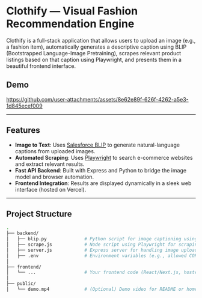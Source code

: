 # Clothify — Visual Fashion Recommendation Engine

Clothify is a full-stack application that allows users to upload an image (e.g., a fashion item), automatically generates a descriptive caption using BLIP (Bootstrapped Language-Image Pretraining), scrapes relevant product listings based on that caption using Playwright, and presents them in a beautiful frontend interface.

## Demo

https://github.com/user-attachments/assets/8e62e89f-626f-4262-a5e3-1d845ecef009

---

## Features

-  **Image to Text**: Uses [Salesforce BLIP](https://huggingface.co/Salesforce/blip-image-captioning-base) to generate natural-language captions from uploaded images.
-  **Automated Scraping**: Uses [Playwright](https://playwright.dev/) to search e-commerce websites and extract relevant results.
-  **Fast API Backend**: Built with Express and Python to bridge the image model and browser automation.
-  **Frontend Integration**: Results are displayed dynamically in a sleek web interface (hosted on Vercel).

---

## Project Structure

```bash
.
├── backend/
│   ├── blip.py              # Python script for image captioning using BLIP
│   ├── scrape.js            # Node script using Playwright for scraping
│   ├── server.js            # Express server for handling image uploads and scraping
│   ├── .env                 # Environment variables (e.g., allowed CORS origins)
│
├── frontend/
│   └── ...                  # Your frontend code (React/Next.js, hosted on Vercel)
│
├── public/
│   └── demo.mp4             # (Optional) Demo video for README or homepage
